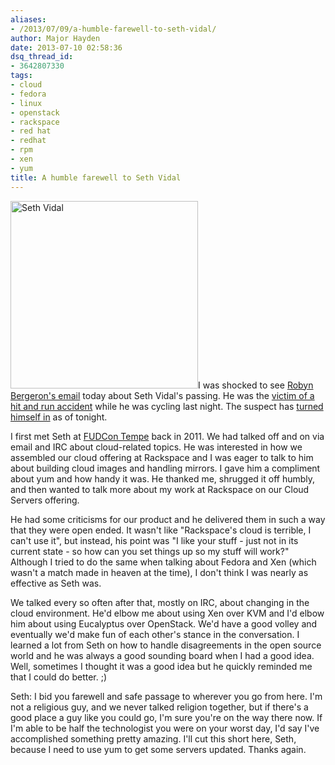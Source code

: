 ```yaml
---
aliases:
- /2013/07/09/a-humble-farewell-to-seth-vidal/
author: Major Hayden
date: 2013-07-10 02:58:36
dsq_thread_id:
- 3642807330
tags:
- cloud
- fedora
- linux
- openstack
- rackspace
- red hat
- redhat
- rpm
- xen
- yum
title: A humble farewell to Seth Vidal
---
```


[<img src="http://major.io/wp-content/uploads/2013/07/11-1-300x300.jpg" alt="Seth Vidal" width="300" height="300" class="alignright size-medium wp-image-4482" srcset="/wp-content/uploads/2013/07/11-1-300x300.jpg 300w, /wp-content/uploads/2013/07/11-1-150x150.jpg 150w, /wp-content/uploads/2013/07/11-1.jpg 480w" sizes="(max-width: 300px) 100vw, 300px" />][1]I was shocked to see [Robyn Bergeron's email][2] today about Seth Vidal's passing. He was the [victim of a hit and run accident][3] while he was cycling last night. The suspect has [turned himself in][4] as of tonight.

I first met Seth at [FUDCon Tempe][5] back in 2011. We had talked off and on via email and IRC about cloud-related topics. He was interested in how we assembled our cloud offering at Rackspace and I was eager to talk to him about building cloud images and handling mirrors. I gave him a compliment about yum and how handy it was. He thanked me, shrugged it off humbly, and then wanted to talk more about my work at Rackspace on our Cloud Servers offering.

He had some criticisms for our product and he delivered them in such a way that they were open ended. It wasn't like "Rackspace's cloud is terrible, I can't use it", but instead, his point was "I like your stuff - just not in its current state - so how can you set things up so my stuff will work?" Although I tried to do the same when talking about Fedora and Xen (which wasn't a match made in heaven at the time), I don't think I was nearly as effective as Seth was.

We talked every so often after that, mostly on IRC, about changing in the cloud environment. He'd elbow me about using Xen over KVM and I'd elbow him about using Eucalyptus over OpenStack. We'd have a good volley and eventually we'd make fun of each other's stance in the conversation. I learned a lot from Seth on how to handle disagreements in the open source world and he was always a good sounding board when I had a good idea. Well, sometimes I thought it was a good idea but he quickly reminded me that I could do better. ;)

Seth: I bid you farewell and safe passage to wherever you go from here. I'm not a religious guy, and we never talked religion together, but if there's a good place a guy like you could go, I'm sure you're on the way there now. If I'm able to be half the technologist you were on your worst day, I'd say I've accomplished something pretty amazing. I'll cut this short here, Seth, because I need to use yum to get some servers updated. Thanks again.

 [1]: http://major.io/wp-content/uploads/2013/07/11-1.jpg
 [2]: https://lists.fedoraproject.org/pipermail/announce/2013-July/003174.html
 [3]: http://durham.io/2013/07/09/seth-vidal-creator-of-yum-open-source-software-killed-in-bike-accident-off-hillandale-rd/
 [4]: http://www.heraldsun.com/news/localnews/x177810618/Driver-arrested-in-cyclist-hit-and-run
 [5]: https://fedoraproject.org/wiki/Archive:FUDCon:Tempe_2011?rd=FUDCon:Tempe_2011